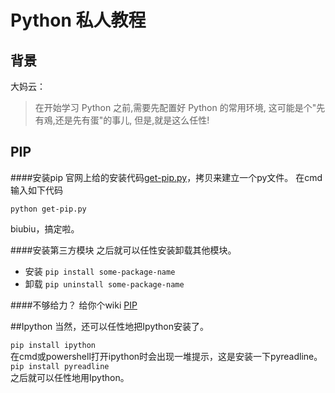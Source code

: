 # Python 私人教程

## 背景
大妈云：
> 在开始学习 Python 之前,需要先配置好 Python 的常用环境, 这可能是个"先有鳮,还是先有蛋"的事儿, 但是,就是这么任性!

## PIP
####安装pip
官网上给的安装代码[get-pip.py](https://bootstrap.pypa.io/get-pip.py)，拷贝来建立一个py文件。
在cmd输入如下代码

````python get-pip.py````

biubiu，搞定啦。

####安装第三方模块
之后就可以任性安装卸载其他模块。
- 安装
````pip install some-package-name````
- 卸载
````pip uninstall some-package-name````


####不够给力？
给你个wiki
[PIP](https://en.wikipedia.org/wiki/Pip_(package_manager))

##Ipython
当然，还可以任性地把Ipython安装了。

````pip install ipython````    
在cmd或powershell打开ipython时会出现一堆提示，这是安装一下pyreadline。
````pip install pyreadline````    
之后就可以任性地用Ipython。    
